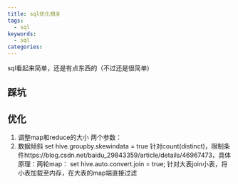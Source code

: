 ```yaml
---
title: sql优化相关
tags:
  - sql
keywords:
  - sql
categories:
---
```

sql看起来简单，还是有点东西的（不过还是很简单)
<!--more-->
## 踩坑

## 优化
1. 调整map和reduce的大小
两个参数：
2. 数据倾斜
set hive.groupby.skewindata = true
针对count(distinct)，限制条件https://blog.csdn.net/baidu_29843359/article/details/46967473，具体原理：两轮map：
set hive.auto.convert.join = true;
针对大表join小表，将小表加载至内存，在大表的map端直接过滤
